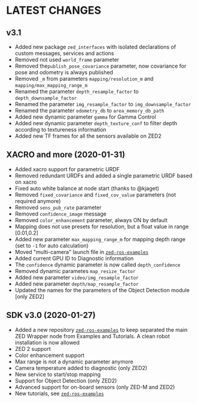 LATEST CHANGES
==============

v3.1
-----
- Added new package `zed_interfaces` with isolated declarations of custom messages, services and actions
- Removed not used `world_frame` parameter
- Removed the`publish_pose_covariance` parameter, now covariance for pose and odometry is always published
- Removed `_m` from parameters `mapping/resolution_m` and `mapping/max_mapping_range_m`
- Renamed the parameter `depth_resample_factor` to `depth_downsample_factor`
- Renamed the parameter `img_resample_factor` to `img_downsample_factor`
- Renamed the parameter `odometry_db` to `area_memory_db_path`
- Added new dynamic parameter `gamma` for Gamma Control
- Added new dynamic parameter `depth_texture_conf` to filter depth according to textureness information
- Added new TF frames for all the sensors available on ZED2


XACRO and more (2020-01-31)
---------------------------
- Added xacro support for parametric URDF 
- Removed redundant URDFs and added a single parametric URDF based on xacro
- Fixed auto white balance at node start (thanks to @kjaget)
- Removed `fixed_covariance` and `fixed_cov_value` parameters (not required anymore)
- Removed `sens_pub_rate` parameter
- Removed `confidence_image` message
- Removed `color_enhancement` parameter, always ON by default
- Mapping does not use presets for resolution, but a float value in range [0.01,0.2]
- Added new parameter `max_mapping_range_m` for mapping depth range (set to `-1` for auto calculation)
- Moved "multi-camera" launch file in [`zed-ros-examples`](https://github.com/stereolabs/zed-ros-examples/tree/master/examples/zed_multicamera_example) 
- Added current GPU ID to Diagnostic information
- The `confidence` dynamic parameter is now called `depth_confidence`
- Removed dynamic parametes `map_resize_factor`
- Added new parameter `video/img_resample_factor`
- Added new parameter `depth/map_resample_factor`
- Updated the names for the parameters of the Object Detection module [only ZED2]


SDK v3.0 (2020-01-27)
---------------------
- Added a new repository [`zed-ros-examples`](https://github.com/stereolabs/zed-ros-examples) to keep separated the main ZED Wrapper node from Examples and Tutorials. A clean robot installation is now allowed
- ZED 2 support
- Color enhancement support
- Max range is not a dynamic parameter anymore
- Camera temperature added to diagnostic (only ZED2)
- New service to start/stop mapping
- Support for Object Detection (only ZED2)
- Advanced support for on-board sensors (only ZED-M and ZED2)
- New tutorials, see [`zed-ros-examples`](https://github.com/stereolabs/zed-ros-examples)





